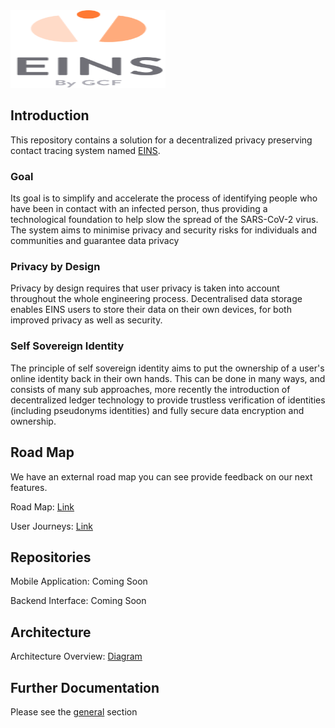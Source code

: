 <img src="eins.png" height="124" width="248">

## Introduction 

This repository contains a solution for a decentralized privacy preserving contact tracing system named <a href="https://ichhabs.app">EINS</a>.

### Goal

Its goal is to simplify and accelerate the process of identifying people who have been in contact with an infected person, thus providing a technological foundation to help slow the spread of the SARS-CoV-2 virus. The system aims to minimise privacy and security risks for individuals and communities and guarantee data privacy

### Privacy by Design

Privacy by design requires that user privacy is taken into account throughout the whole engineering process.
Decentralised data storage enables EINS users to store their data on their own devices, for both improved privacy as well as security. 

### Self Sovereign Identity

The principle of self sovereign identity aims to put the ownership of a user's online identity back in their own hands. This can be done in many ways, and consists of many sub approaches, more recently the introduction of decentralized ledger technology to provide trustless verification of identities (including pseudonyms identities) and fully secure data encryption and ownership.

## Road Map

We have an external road map you can see provide feedback on our next features.

Road Map: <a href="https://trello.com/b/oTRwCaZr/eins-roadmap">Link</a>

User Journeys: <a href="https://github.com/viadataio/eins-documentation/blob/master/general/EINS%20User%20Journey%20v1.1.0.pdf">Link</a>

## Repositories

Mobile Application: Coming Soon 
<!-- <a href="">Mobile</a> -->

Backend Interface: Coming Soon 
<!-- <a href="">Backend</a> -->

## Architecture

Architecture Overview: <a href="https://raw.githubusercontent.com/viadataio/eins-documentation/master/backend/EINS%20Architecture%20Overview%20v1.1.0.png">Diagram</a>


## Further Documentation

Please see the <a href="https://github.com/viadataio/eins-documentation/tree/master/general">general</a> section


